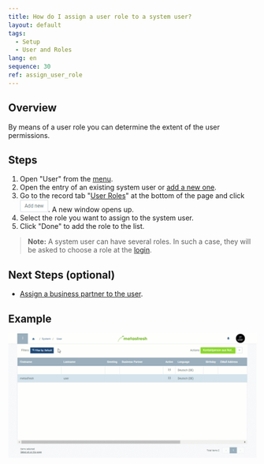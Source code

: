 ```yaml
---
title: How do I assign a user role to a system user?
layout: default
tags:
  - Setup
  - User and Roles
lang: en
sequence: 30
ref: assign_user_role
---
```


## Overview
By means of a user role you can determine the extent of the user permissions.

## Steps
1. Open "User" from the [menu](Menu).
1. Open the entry of an existing system user or [add a new one](New_system_user).
1. Go to the record tab "[User Roles](NewUserRole)" at the bottom of the page and click ![](assets/Add_New_Button.png). A new window opens up.
1. Select the role you want to assign to the system user.
1. Click "Done" to add the role to the list.
 >**Note:** A system user can have several roles. In such a case, they will be asked to choose a role at the [login](Login).

## Next Steps (optional)
- [Assign a business partner to the user](Assign_BPartner_to_user).

## Example
![](assets/Assign_user_role.gif)
